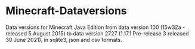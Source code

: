 # Minecraft-Dataversions

Data versions for Minecraft Java Edition from data version 100 (15w32a - released 5 August 2015) to data version 2727 (1.17.1 Pre-release 3 released 30 June 2021), in sqlite3, json and csv formats.




